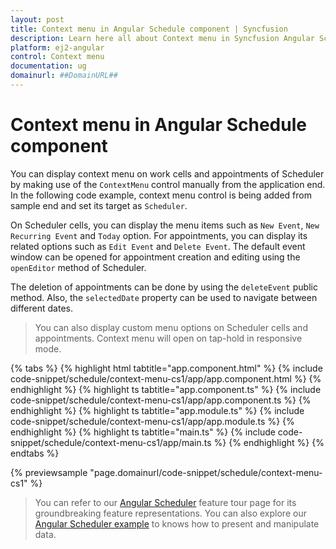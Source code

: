 ```yaml
---
layout: post
title: Context menu in Angular Schedule component | Syncfusion
description: Learn here all about Context menu in Syncfusion Angular Schedule component of Syncfusion Essential JS 2 and more.
platform: ej2-angular
control: Context menu 
documentation: ug
domainurl: ##DomainURL##
---
```


# Context menu in Angular Schedule component

You can display context menu on work cells and appointments of Scheduler by making use of the `ContextMenu` control manually from the application end. In the following code example, context menu control is being added from sample end and set its target as `Scheduler`.

On Scheduler cells, you can display the menu items such as `New Event`, `New Recurring Event` and `Today` option. For appointments, you can display its related options such as `Edit Event` and `Delete Event`. The default event window can be opened for appointment creation and editing using the `openEditor` method of Scheduler.

The deletion of appointments can be done by using the `deleteEvent` public method. Also, the `selectedDate` property can be used to navigate between different dates.

> You can also display custom menu options on Scheduler cells and appointments. Context menu will open on tap-hold in responsive mode.

{% tabs %}
{% highlight html tabtitle="app.component.html" %}
{% include code-snippet/schedule/context-menu-cs1/app/app.component.html %}
{% endhighlight %}
{% highlight ts tabtitle="app.component.ts" %}
{% include code-snippet/schedule/context-menu-cs1/app/app.component.ts %}
{% endhighlight %}
{% highlight ts tabtitle="app.module.ts" %}
{% include code-snippet/schedule/context-menu-cs1/app/app.module.ts %}
{% endhighlight %}
{% highlight ts tabtitle="main.ts" %}
{% include code-snippet/schedule/context-menu-cs1/app/main.ts %}
{% endhighlight %}
{% endtabs %}
  
{% previewsample "page.domainurl/code-snippet/schedule/context-menu-cs1" %}

> You can refer to our [Angular Scheduler](https://www.syncfusion.com/angular-ui-components/angular-scheduler) feature tour page for its groundbreaking feature representations. You can also explore our [Angular Scheduler example](https://ej2.syncfusion.com/angular/demos/#/material/schedule/overview) to knows how to present and manipulate data.

